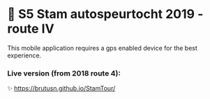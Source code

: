 # :car: S5 Stam autospeurtocht 2019 - route IV
This mobile application requires a gps enabled device for the best experience.

### Live version (from 2018 route 4):
:sparkles: https://brutusn.github.io/StamTour/
